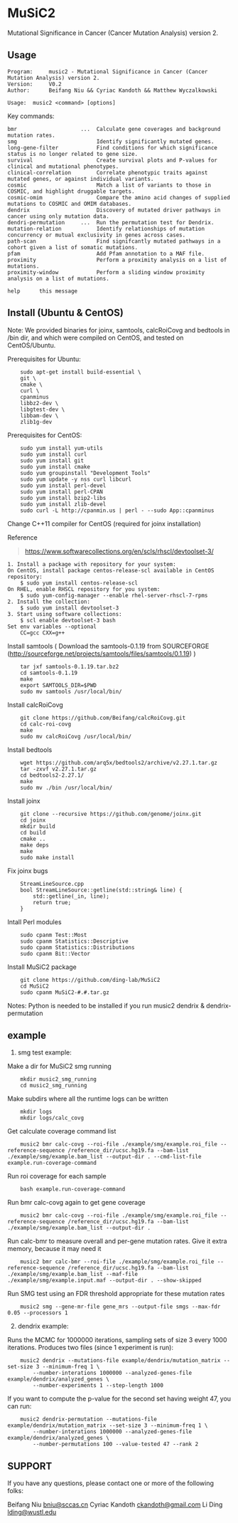 MuSiC2
===========
Mutational Significance in Cancer (Cancer Mutation Analysis) version 2.

Usage
-----

    Program:     music2 - Mutational Significance in Cancer (Cancer Mutation Analysis) version 2.
    Version:     V0.2
    Author:      Beifang Niu && Cyriac Kandoth && Matthew Wyczalkowski

    Usage:  music2 <command> [options]

Key commands:

    bmr                    ...  Calculate gene coverages and background mutation rates.
    smg                         Identify significantly mutated genes.
    long-gene-filter            Find conditions for which significance status is no longer related to gene size. 
    survival                    Create survival plots and P-values for clinical and mutational phenotypes.  
    clinical-correlation        Correlate phenotypic traits against mutated genes, or against individual variants.
    cosmic                      Match a list of variants to those in COSMIC, and highlight druggable targets.
    cosmic-omim                 Compare the amino acid changes of supplied mutations to COSMIC and OMIM databases.
    dendrix                     Discovery of mutated driver pathways in cancer using only mutation data. 
    dendri-permutation     ...  Run the permutation test for Dendrix. 
    mutation-relation           Identify relationships of mutation concurrency or mutual exclusivity in genes across cases.
    path-scan                   Find signifcantly mutated pathways in a cohort given a list of somatic mutations.
    pfam                        Add Pfam annotation to a MAF file.
    proximity                   Perform a proximity analysis on a list of mutations.
    proximity-window            Perform a sliding window proximity analysis on a list of mutations.
    
    help      this message


Install (Ubuntu & CentOS)
-------
Note: We provided binaries for joinx, samtools, calcRoiCovg and bedtools in /bin dir, and which were compiled on CentOS, and tested on CentOS/Ubuntu.

Prerequisites for Ubuntu:

        sudo apt-get install build-essential \
        git \
        cmake \
        curl \
        cpanminus
        libbz2-dev \
        libgtest-dev \
        libbam-dev \
        zlib1g-dev 

Prerequisites for CentOS:

        sudo yum install yum-utils
        sudo yum install curl
        sudo yum install git
        sudo yum install cmake
        sudo yum groupinstall "Development Tools"
        sudo yum update -y nss curl libcurl
        sudo yum install perl-devel
        sudo yum install perl-CPAN
        sudo yum install bzip2-libs
        sudo yum install zlib-devel
        sudo curl -L http://cpanmin.us | perl - --sudo App::cpanminus


Change C++11 compiler for CentOS (required for joinx installation)

   Reference 
> https://www.softwarecollections.org/en/scls/rhscl/devtoolset-3/ 

    1. Install a package with repository for your system:
    On CentOS, install package centos-release-scl available in CentOS repository:
        $ sudo yum install centos-release-scl
    On RHEL, enable RHSCL repository for you system:
        $ sudo yum-config-manager --enable rhel-server-rhscl-7-rpms
    2. Install the collection:
        $ sudo yum install devtoolset-3
    3. Start using software collections:
        $ scl enable devtoolset-3 bash
    Set env variables --optional
        CC=gcc CXX=g++ 

Install samtools ( Download the samtools-0.1.19 from SOURCEFORGE (http://sourceforge.net/projects/samtools/files/samtools/0.1.19) )

        tar jxf samtools-0.1.19.tar.bz2
        cd samtools-0.1.19
        make
        export SAMTOOLS_DIR=$PWD
        sudo mv samtools /usr/local/bin/

Install calcRoiCovg 

        git clone https://github.com/Beifang/calcRoiCovg.git
        cd calc-roi-covg
        make
        sudo mv calcRoiCovg /usr/local/bin/

Install bedtools 

        wget https://github.com/arq5x/bedtools2/archive/v2.27.1.tar.gz
        tar -zxvf v2.27.1.tar.gz
        cd bedtools2-2.27.1/
        make
        sudo mv ./bin /usr/local/bin/

Install joinx 

        git clone --recursive https://github.com/genome/joinx.git
        cd joinx
        mkdir build
        cd build
        cmake ..
        make deps
        make
        sudo make install

Fix joinx bugs

        StreamLineSource.cpp
        bool StreamLineSource::getline(std::string& line) {
            std::getline(_in, line);
            return true;
        }

Intall Perl modules

        sudo cpanm Test::Most 
        sudo cpanm Statistics::Descriptive
        sudo cpanm Statistics::Distributions
        sudo cpanm Bit::Vector

Install MuSiC2 package
        
        git clone https://github.com/ding-lab/MuSiC2
        cd MuSiC2
        sudo cpanm MuSiC2-#.#.tar.gz

Notes: Python is needed to be installed if you run music2 dendrix & dendrix-permutation 


example
-------

1. smg test example:

Make a dir for MuSiC2 smg running

        mkdir music2_smg_running
        cd music2_smg_running

Make subdirs where all the runtime logs can be written

        mkdir logs
        mkdir logs/calc_covg
 
Get calculate coverage command list

        music2 bmr calc-covg --roi-file ./example/smg/example.roi_file --reference-sequence /reference_dir/ucsc.hg19.fa --bam-list ./example/smg/example.bam_list --output-dir . --cmd-list-file example.run-coverage-command

Run roi coverage for each sample

        bash example.run-coverage-command

Run bmr calc-covg again to get gene coverage

        music2 bmr calc-covg --roi-file ./example/smg/example.roi_file --reference-sequence /reference_dir/ucsc.hg19.fa --bam-list ./example/smg/example.bam_list --output-dir .

Run calc-bmr to measure overall and per-gene mutation rates. Give it extra memory, because it may need it

        music2 bmr calc-bmr --roi-file ./example/smg/example.roi_file --reference-sequence /reference_dir/ucsc.hg19.fa --bam-list ./example/smg/example.bam_list --maf-file ./example/smg/example.input.maf --output-dir . --show-skipped

Run SMG test using an FDR threshold appropriate for these mutation rates

        music2 smg --gene-mr-file gene_mrs --output-file smgs --max-fdr 0.05 --processors 1

2. dendrix example:

Runs the MCMC for 1000000 iterations, sampling sets of size 3 every 1000
iterations. Produces two files  (since 1 experiment is run):
        
        music2 dendrix --mutations-file example/dendrix/mutation_matrix --set-size 3 --minimum-freq 1 \
            --number-interations 1000000 --analyzed-genes-file example/dendrix/analyzed_genes \
            --number-experiments 1 --step-length 1000

If you want to compute the p-value for the second set having weight 47, you can run:
    
        music2 dendrix-permutation --mutations-file example/dendrix/mutation_matrix --set-size 3 --minimum-freq 1 \
            --number-interations 1000000 --analyzed-genes-file example/dendrix/analyzed_genes \
            --number-permutations 100 --value-tested 47 --rank 2

SUPPORT
-------

If you have any questions, please contact one or more of the following folks:

Beifang Niu <bniu@sccas.cn>
Cyriac Kandoth <ckandoth@gmail.com>
Li Ding <lding@wustl.edu>

